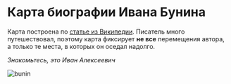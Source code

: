 # Карта биографии Ивана Бунина
Карта построена по [статье из Википедии](https://ru.wikipedia.org/wiki/%D0%91%D1%83%D0%BD%D0%B8%D0%BD,_%D0%98%D0%B2%D0%B0%D0%BD_%D0%90%D0%BB%D0%B5%D0%BA%D1%81%D0%B5%D0%B5%D0%B2%D0%B8%D1%87). Писатель много путешествовал, поэтому карта фиксирует **не все** перемещения автора, а только те места, в которых он оседал надолго.

*Знакомьтесь, это Иван Алексеевич*

![bunin](https://upload.wikimedia.org/wikipedia/commons/thumb/1/1a/Ivan_Bunin_%28sepia%29.jpg/460px-Ivan_Bunin_%28sepia%29.jpg)
